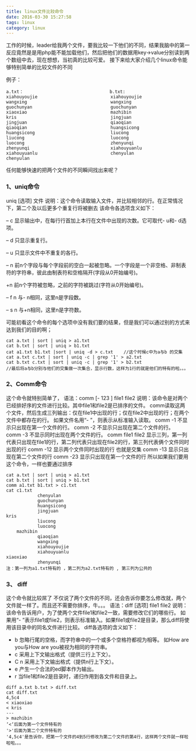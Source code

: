 ```yaml
---
title: linux文件比较命令
date: 2016-03-30 15:27:58
tags: linux
category: linux
---
```

工作的时候，leader给我两个文件，要我比较一下他们的不同，结果我脑中的第一反应竟然是是用php能不能加载他们，然后把他们的数据用key->value分别读到两个数组中去，现在想想，当初真的比较可爱。
接下来给大家介绍几个linux命令能够特别简单的比较文件的不同
<!--more-->
例子：
```
a.txt：                                 b.txt:
xiahouyoujie                            xiahouyoujie
wangxing                                wangxing
guochunyan                              guochunyan
xiaoxiao                                mazhibin
kris                                    jingjuan
jingjuan                                qiaoqian
qiaoqian                                huangsicong
huangsicong                             liucong
liucong                                 luocong
luocong                                 zhenyunqi
zhenyunqi                               xiahouyuanlu
xiahouyuanlu                            chenyulan
chenyulan
```
任何能够快速的把两个文件的不同瞬间找出来呢？
### 1、uniq命令
uniq [选项] 文件
说明：这个命令读取输入文件，并比较相邻的行。在正常情况下，第二个及以后更多个重复行将被删去
该命令各选项含义如下：

– c 显示输出中，在每行行首加上本行在文件中出现的次数。它可取代- u和- d选项。

– d 只显示重复行。

– u 只显示文件中不重复的各行。

– n 前n个字段与每个字段前的空白一起被忽略。一个字段是一个非空格、非制表符的字符串，彼此由制表符和空格隔开(字段从0开始编号)。

+n 前n个字符被忽略，之前的字符被跳过(字符从0开始编号)。

– f n 与- n相同，这里n是字段数。

– s n 与+n相同，这里n是字符数。

可能初看这个命令的每个选项中没有我们要的结果，但是我们可以通过别的方式来达到我们的目的啊；
```
cat a.txt | sort | uniq > a1.txt
cat b.txt | sort | uniq > b1.txt
cat a1.txt b1.txt |sort | uniq -d > c.txt    //这个时候c中为a与b 的交集
cat a.txt c.txt | sort | uniq -c | grep '1' > a2.txt
cat b.txt c.txt | sort | uniq -c | grep '1' > b2.txt
//最后将a与b分别与他们的交集做一次集合，显示行数，这样为1行的就是他们的特有的啦。。。
```

### 2、Comm命令

这个命令就特别简单了，
语法：comm [- 123 ] file1 file2
说明：该命令是对两个已经排好序的文件进行比较。其中file1和file2是已排序的文件。
comm读取这两个文件，然后生成三列输出：仅在file1中出现的行；仅在file2中出现的行；在两个文件中都存在的行。
如果文件名用“- ”，则表示从标准输入读取。
comm -1 不显示只出现在第一个文件的行。
comm -2 不显示只出现在第二个文件的行。
comm -3 不显示同时出现在两个文件的行。
comm file1 file2 显示三列，第一列代表只出现在file1的行，第二列代表只出现在file2的行，第三列代表俩个文件同时出现的行
comm -12 显示两个文件同时出现的行 也就是交集
comm -13 显示只出现在第二个文件的行
comm -23 显示只出现在第一个文件的行
所以如果我们要用这个命令，一样也要通过排序
```
cat a.txt | sort | uniq > a1.txt
cat b.txt | sort | uniq > b1.txt
comm a1.txt b1.txt > c1.txt
cat c1.txt    
    	    chenyulan
		    guochunyan
		    huangsicong
		    jingjuan
kris
		    liucong
		    luocong
	mazhibin
		    qiaoqian
		    wangxing
		    xiahouyoujie
		    xiahouyuanlu
xiaoxiao
		    zhenyunqi
注：第一列为a1.txt特有的 ，第二列为a2.txt特有的 , 第三列为公共的
```

### 3、 diff

这个命令就比较屌了
不仅说了两个文件的不同，还会告诉你要怎么修改就，两个文件就一样了。而且还不需要你排序，牛。。。
语法：diff [选项] file1 file2
说明：该命令告诉用户，为了使两个文件file1和file2一致，需要修改它们的哪些行。
如果用“- ”表示file1或fiie2，则表示标准输入。如果file1或file2是目录，那么diff将使用该目录中的同名文件进行比较。
diff各选项的含义如下：
- b 忽略行尾的空格，而字符串中的一个或多个空格符都视为相等。
如How are you与How are you被视为相同的字符串。
- c 采用上下文输出格式（提供三行上下文）。
- C n 采用上下文输出格式（提供n行上下文）。
- e 产生一个合法的ed脚本作为输出。
- r 当file1和file2是目录时，递归作用到各文件和目录上。
```
diff a.txt b.txt > diff.txt
cat diff.txt
4,5c4
< xiaoxiao
< kris
---
> mazhibin
‘<‘后面为第一个文件特有的
'>'后面为第二个文件特有的
'4,5c4'是告诉你，把第一个文件的4到5行修改为第二个文件的第4行，这样两个文件就一样啦啦啦。。。
```
